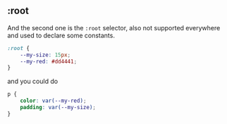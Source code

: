 ## :root

And the second one is the ``:root`` selector, also
not supported everywhere and used to declare some
constants.

```css
:root {
    --my-size: 15px;
    --my-red: #dd4441;
}
```

and you could do

```css
p {
    color: var(--my-red);
    padding: var(--my-size);
}
```